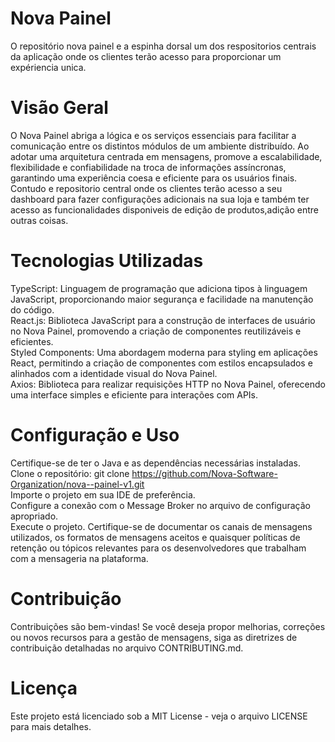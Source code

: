 # Nova Painel
O repositório nova painel e a espinha dorsal um dos respositorios centrais da aplicação onde os clientes terão acesso para proporcionar um expériencia unica.

# Visão Geral
O Nova Painel abriga a lógica e os serviços essenciais para facilitar a comunicação entre os distintos módulos de um ambiente distribuído. Ao adotar uma arquitetura centrada em mensagens, promove a escalabilidade, flexibilidade e confiabilidade na troca de informações assíncronas, garantindo uma experiência coesa e eficiente para os usuários finais.
Contudo e repositorio central onde os clientes terão acesso a seu dashboard para fazer configurações adicionais na sua loja e também ter acesso as funcionalidades disponiveis de edição de produtos,adição entre outras coisas.

# Tecnologias Utilizadas
TypeScript: Linguagem de programação que adiciona tipos à linguagem JavaScript, proporcionando maior segurança e facilidade na manutenção do código.<br>
React.js: Biblioteca JavaScript para a construção de interfaces de usuário no Nova Painel, promovendo a criação de componentes reutilizáveis e eficientes.<br>
Styled Components: Uma abordagem moderna para styling em aplicações React, permitindo a criação de componentes com estilos encapsulados e alinhados com a identidade visual do Nova Painel.<br>
Axios: Biblioteca para realizar requisições HTTP no Nova Painel, oferecendo uma interface simples e eficiente para interações com APIs.<br>

# Configuração e Uso
Certifique-se de ter o Java e as dependências necessárias instaladas.<br>
Clone o repositório: git clone https://github.com/Nova-Software-Organization/nova--painel-v1.git <br>
Importe o projeto em sua IDE de preferência.<br>
Configure a conexão com o Message Broker no arquivo de configuração apropriado.<br>
Execute o projeto.
Certifique-se de documentar os canais de mensagens utilizados, os formatos de mensagens aceitos e quaisquer políticas de retenção ou tópicos relevantes para os desenvolvedores que trabalham com a mensageria na plataforma.

# Contribuição
Contribuições são bem-vindas! Se você deseja propor melhorias, correções ou novos recursos para a gestão de mensagens, siga as diretrizes de contribuição detalhadas no arquivo CONTRIBUTING.md.

# Licença
Este projeto está licenciado sob a MIT License - veja o arquivo LICENSE para mais detalhes.


